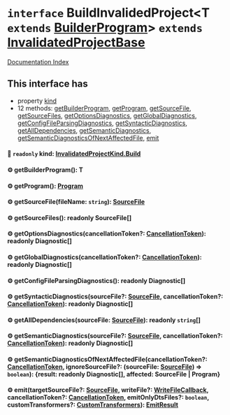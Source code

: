 # `interface` BuildInvalidedProject\<T `extends` [BuilderProgram](../interface.BuilderProgram/README.md)> `extends` [InvalidatedProjectBase](../interface.InvalidatedProjectBase/README.md)

[Documentation Index](../README.md)

## This interface has

- property [kind](#-readonly-kind-invalidatedprojectkindbuild)
- 12 methods:
[getBuilderProgram](#-getbuilderprogram-t),
[getProgram](#-getprogram-program),
[getSourceFile](#-getsourcefilefilename-string-sourcefile),
[getSourceFiles](#-getsourcefiles-readonly-sourcefile),
[getOptionsDiagnostics](#-getoptionsdiagnosticscancellationtoken-cancellationtoken-readonly-diagnostic),
[getGlobalDiagnostics](#-getglobaldiagnosticscancellationtoken-cancellationtoken-readonly-diagnostic),
[getConfigFileParsingDiagnostics](#-getconfigfileparsingdiagnostics-readonly-diagnostic),
[getSyntacticDiagnostics](#-getsyntacticdiagnosticssourcefile-sourcefile-cancellationtoken-cancellationtoken-readonly-diagnostic),
[getAllDependencies](#-getalldependenciessourcefile-sourcefile-readonly-string),
[getSemanticDiagnostics](#-getsemanticdiagnosticssourcefile-sourcefile-cancellationtoken-cancellationtoken-readonly-diagnostic),
[getSemanticDiagnosticsOfNextAffectedFile](#-getsemanticdiagnosticsofnextaffectedfilecancellationtoken-cancellationtoken-ignoresourcefile-sourcefile-sourcefile--boolean-result-readonly-diagnostic-affected-sourcefile--program),
[emit](#-emittargetsourcefile-sourcefile-writefile-writefilecallback-cancellationtoken-cancellationtoken-emitonlydtsfiles-boolean-customtransformers-customtransformers-emitresult)


#### 📄 `readonly` kind: [InvalidatedProjectKind.Build](../enum.InvalidatedProjectKind/README.md#build--0)



#### ⚙ getBuilderProgram(): T



#### ⚙ getProgram(): [Program](../interface.Program/README.md)



#### ⚙ getSourceFile(fileName: `string`): [SourceFile](../interface.SourceFile/README.md)



#### ⚙ getSourceFiles(): readonly SourceFile\[]



#### ⚙ getOptionsDiagnostics(cancellationToken?: [CancellationToken](../interface.CancellationToken/README.md)): readonly Diagnostic\[]



#### ⚙ getGlobalDiagnostics(cancellationToken?: [CancellationToken](../interface.CancellationToken/README.md)): readonly Diagnostic\[]



#### ⚙ getConfigFileParsingDiagnostics(): readonly Diagnostic\[]



#### ⚙ getSyntacticDiagnostics(sourceFile?: [SourceFile](../interface.SourceFile/README.md), cancellationToken?: [CancellationToken](../interface.CancellationToken/README.md)): readonly Diagnostic\[]



#### ⚙ getAllDependencies(sourceFile: [SourceFile](../interface.SourceFile/README.md)): readonly `string`\[]



#### ⚙ getSemanticDiagnostics(sourceFile?: [SourceFile](../interface.SourceFile/README.md), cancellationToken?: [CancellationToken](../interface.CancellationToken/README.md)): readonly Diagnostic\[]



#### ⚙ getSemanticDiagnosticsOfNextAffectedFile(cancellationToken?: [CancellationToken](../interface.CancellationToken/README.md), ignoreSourceFile?: (sourceFile: [SourceFile](../interface.SourceFile/README.md)) => `boolean`): \{result: readonly Diagnostic\[], affected: SourceFile | Program}



#### ⚙ emit(targetSourceFile?: [SourceFile](../interface.SourceFile/README.md), writeFile?: [WriteFileCallback](../type.WriteFileCallback/README.md), cancellationToken?: [CancellationToken](../interface.CancellationToken/README.md), emitOnlyDtsFiles?: `boolean`, customTransformers?: [CustomTransformers](../interface.CustomTransformers/README.md)): [EmitResult](../interface.EmitResult/README.md)



